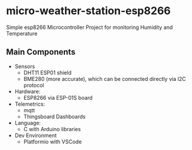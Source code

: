 # micro-weather-station-esp8266
Simple esp8266 Microcontroller Project for monitoring Humidity and Temperature

## Main Components

* Sensors
    * DHT11 ESP01 shield
    * BME280 (more accurate), which can be connected directly via I2C protocol
* Hardware: 
    * ESP8266 via ESP-01S board
* Telemetrics: 
    * mqtt
    * Thingsboard Dashboards
* Language: 
    * C with Arduino libraries
* Dev Environment
    * Platformio with VSCode



